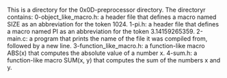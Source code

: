 This is a directory for the 0x0D-preprocessor directory. The directoryr contains: 0-object_like_macro.h: a header file that defines a macro named SIZE as an abbreviation for the token 1024. 1-pi.h: a header file that defines a macro named PI as an abbreviation for the token 3.14159265359. 2-main.c: a program that prints the name of the file it was compiled from, followed by a new line. 3-function_like_macro.h: a function-like macro ABS(x) that computes the absolute value of a number x. 4-sum.h: a function-like macro SUM(x, y) that computes the sum of the numbers x and y.
